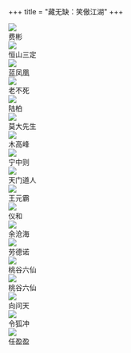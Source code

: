 +++
title = "藏无缺：笑傲江湖"
+++

<div class="mycard-grid">
    <div class="mycard-grid-container">
        <div class="mycard-grid-top">
            <img class="mycard-poster" src="https://guanqr-com.oss-cn-hangzhou.aliyuncs.com/images/cards/cangwuque-xiaoaojianghu-feibin.jpg" />
        </div>
        <div class="mycard-grid-bottom">
            <div class="mycard-name">费彬</div>
        </div>
    </div>
    <div class="mycard-grid-container">
        <div class="mycard-grid-top">
            <img class="mycard-poster" src="https://guanqr-com.oss-cn-hangzhou.aliyuncs.com/images/cards/cangwuque-xiaoaojianghu-hengshansanding.jpg" />
        </div>
        <div class="mycard-grid-bottom">
            <div class="mycard-name">恒山三定</div>
        </div>
    </div>
    <div class="mycard-grid-container">
        <div class="mycard-grid-top">
            <img class="mycard-poster" src="https://guanqr-com.oss-cn-hangzhou.aliyuncs.com/images/cards/cangwuque-xiaoaojianghu-lanfenghuang.jpg" />
        </div>
        <div class="mycard-grid-bottom">
            <div class="mycard-name">蓝凤凰</div>
        </div>
    </div>
    <div class="mycard-grid-container">
        <div class="mycard-grid-top">
            <img class="mycard-poster" src="https://guanqr-com.oss-cn-hangzhou.aliyuncs.com/images/cards/cangwuque-xiaoaojianghu-laobusi.jpg" />
        </div>
        <div class="mycard-grid-bottom">
            <div class="mycard-name">老不死</div>
        </div>
    </div>
    <div class="mycard-grid-container">
        <div class="mycard-grid-top">
            <img class="mycard-poster" src="https://guanqr-com.oss-cn-hangzhou.aliyuncs.com/images/cards/cangwuque-xiaoaojianghu-lubai.jpg" />
        </div>
        <div class="mycard-grid-bottom">
            <div class="mycard-name">陆柏</div>
        </div>
    </div>
    <div class="mycard-grid-container">
        <div class="mycard-grid-top">
            <img class="mycard-poster" src="https://guanqr-com.oss-cn-hangzhou.aliyuncs.com/images/cards/cangwuque-xiaoaojianghu-modaxiansheng.jpg" />
        </div>
        <div class="mycard-grid-bottom">
            <div class="mycard-name">莫大先生</div>
        </div>
    </div>
    <div class="mycard-grid-container">
        <div class="mycard-grid-top">
            <img class="mycard-poster" src="https://guanqr-com.oss-cn-hangzhou.aliyuncs.com/images/cards/cangwuque-xiaoaojianghu-mugaofeng.jpg" />
        </div>
        <div class="mycard-grid-bottom">
            <div class="mycard-name">木高峰</div>
        </div>
    </div>
    <div class="mycard-grid-container">
        <div class="mycard-grid-top">
            <img class="mycard-poster" src="https://guanqr-com.oss-cn-hangzhou.aliyuncs.com/images/cards/cangwuque-xiaoaojianghu-ningzhongze.jpg" />
        </div>
        <div class="mycard-grid-bottom">
            <div class="mycard-name">宁中则</div>
        </div>
    </div>
    <div class="mycard-grid-container">
        <div class="mycard-grid-top">
            <img class="mycard-poster" src="https://guanqr-com.oss-cn-hangzhou.aliyuncs.com/images/cards/cangwuque-xiaoaojianghu-tianmendaoren.jpg" />
        </div>
        <div class="mycard-grid-bottom">
            <div class="mycard-name">天门道人</div>
        </div>
    </div>
    <div class="mycard-grid-container">
        <div class="mycard-grid-top">
            <img class="mycard-poster" src="https://guanqr-com.oss-cn-hangzhou.aliyuncs.com/images/cards/cangwuque-xiaoaojianghu-wangyuanba.jpg" />
        </div>
        <div class="mycard-grid-bottom">
            <div class="mycard-name">王元霸</div>
        </div>
    </div>
    <div class="mycard-grid-container">
        <div class="mycard-grid-top">
            <img class="mycard-poster" src="https://guanqr-com.oss-cn-hangzhou.aliyuncs.com/images/cards/cangwuque-xiaoaojianghu-yihe.jpg" />
        </div>
        <div class="mycard-grid-bottom">
            <div class="mycard-name">仪和</div>
        </div>
    </div>
    <div class="mycard-grid-container">
        <div class="mycard-grid-top">
            <img class="mycard-poster" src="https://guanqr-com.oss-cn-hangzhou.aliyuncs.com/images/cards/cangwuque-xiaoaojianghu-yucanghai.jpg" />
        </div>
        <div class="mycard-grid-bottom">
            <div class="mycard-name">余沧海</div>
        </div>
    </div>
    <div class="mycard-grid-container">
        <div class="mycard-grid-top">
            <img class="mycard-poster" src="https://guanqr-com.oss-cn-hangzhou.aliyuncs.com/images/cards/cangwuque-xiaoaojianghu-laodenuo.jpg" />
        </div>
        <div class="mycard-grid-bottom">
            <div class="mycard-name">劳德诺</div>
        </div>
    </div>
    <div class="mycard-grid-container">
        <div class="mycard-grid-top">
            <img class="mycard-poster" src="https://guanqr-com.oss-cn-hangzhou.aliyuncs.com/images/cards/cangwuque-xiaoaojianghu-taoguliuxian-left.jpg" />
        </div>
        <div class="mycard-grid-bottom">
            <div class="mycard-name">桃谷六仙</div>
        </div>
    </div>
    <div class="mycard-grid-container">
        <div class="mycard-grid-top">
            <img class="mycard-poster" src="https://guanqr-com.oss-cn-hangzhou.aliyuncs.com/images/cards/cangwuque-xiaoaojianghu-taoguliuxian-right.jpg" />
        </div>
        <div class="mycard-grid-bottom">
            <div class="mycard-name">桃谷六仙</div>
        </div>
    </div>
    <div class="mycard-grid-container">
        <div class="mycard-grid-top">
            <img class="mycard-poster" src="https://guanqr-com.oss-cn-hangzhou.aliyuncs.com/images/cards/cangwuque-xiaoaojianghu-xiangwentian.jpg" />
        </div>
        <div class="mycard-grid-bottom">
            <div class="mycard-name">向问天</div>
        </div>
    </div>
    <div class="mycard-grid-container">
        <div class="mycard-grid-top">
            <img class="mycard-poster" src="https://guanqr-com.oss-cn-hangzhou.aliyuncs.com/images/cards/cangwuque-xiaoaojianghu-linghuchong.jpg" />
        </div>
        <div class="mycard-grid-bottom">
            <div class="mycard-name">令狐冲</div>
        </div>
    </div>
    <div class="mycard-grid-container">
        <div class="mycard-grid-top">
            <img class="mycard-poster" src="https://guanqr-com.oss-cn-hangzhou.aliyuncs.com/images/cards/cangwuque-xiaoaojianghu-renyingying.jpg" />
        </div>
        <div class="mycard-grid-bottom">
            <div class="mycard-name">任盈盈</div>
        </div>
    </div>
</div>